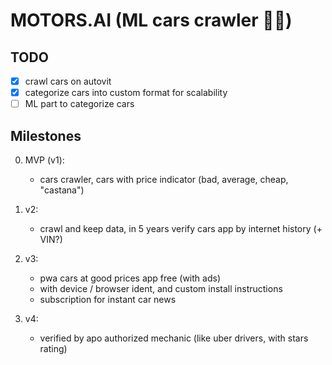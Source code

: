# MOTORS.AI (ML cars crawler 🧠🚙)

## TODO

- [x] crawl cars on autovit
- [x] categorize cars into custom format for scalability
- [ ] ML part to categorize cars

## Milestones

0. MVP (v1):
    - cars crawler, cars with price indicator (bad, average, cheap, "castana")

1. v2:
    - crawl and keep data, in 5 years verify cars app by internet history (+ VIN?)

2. v3:
    - pwa cars at good prices app free (with ads)
    - with device / browser ident, and custom install instructions
    - subscription for instant car news

3. v4:
    - verified by apo authorized mechanic (like uber drivers, with stars rating)
